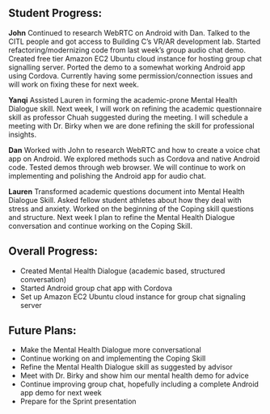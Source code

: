 ## Student Progress:

**John**
Continued to research WebRTC on Android with Dan. Talked to the CITL people and got access to Building C’s VR/AR development lab. Started refactoring/modernizing code from last week’s group audio chat demo. Created free tier Amazon EC2 Ubuntu cloud instance for hosting group chat signalling server. Ported the demo to a somewhat working Android app using Cordova. Currently having some permission/connection issues and will work on fixing these for next week. 

**Yanqi**
Assisted Lauren in forming the academic-prone Mental Health Dialogue skill. Next week, I will work on refining the academic questionnaire skill as professor Chuah suggested during the meeting. I will schedule a meeting with Dr. Birky when we are done refining the skill for professional insights. 
		
**Dan**
Worked with John to research WebRTC and how to create a voice chat app on Android. We explored methods such as Cordova and native Android code. Tested demos through web browser. We will continue to work on implementing and polishing the Android app for audio chat.
	
**Lauren**
Transformed academic questions document into Mental Health Dialogue Skill. Asked fellow student athletes about how they deal with stress and anxiety. Worked on the beginning of the Coping skill questions and structure. Next week I plan to refine the Mental Health Dialogue conversation and continue working on the Coping Skill.
	
	
## Overall Progress:
* Created Mental Health Dialogue (academic based, structured conversation)
* Started Android group chat app with Cordova
* Set up Amazon EC2 Ubuntu cloud instance for group chat signaling server
## Future Plans:
* Make the Mental Health Dialogue more conversational
* Continue working on and implementing the Coping Skill
* Refine the Mental Health Dialogue skill as suggested by advisor
* Meet with Dr. Birky and show him our mental health demo for advice
* Continue improving group chat, hopefully including a complete Android app demo for next week
* Prepare for the Sprint presentation

